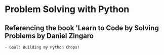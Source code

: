 # Problem Solving with Python
## Referencing the book 'Learn to Code by Solving Problems by Daniel Zingaro
    - Goal: Building my Python Chops!